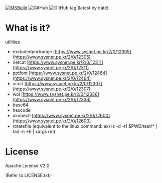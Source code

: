 [![MSBuild](https://github.com/stjeong/Utilities/actions/workflows/msbuild.yml/badge.svg)](https://github.com/stjeong/Utilities/actions/workflows/msbuild.yml)
![GitHub](https://img.shields.io/github/license/stjeong/Utilities)
![GitHub tag (latest by date)](https://img.shields.io/github/v/tag/stjeong/Utilities)

What is it?
================================

utilities

* excludedportrange [https://www.sysnet.pe.kr/2/0/12305](https://www.sysnet.pe.kr/2/0/12305)
* netcat [https://www.sysnet.pe.kr/2/0/12311](https://www.sysnet.pe.kr/2/0/12311)
* pptfont [https://www.sysnet.pe.kr/2/0/12464](https://www.sysnet.pe.kr/2/0/12464)
* ucurl [https://www.sysnet.pe.kr/2/0/12307](https://www.sysnet.pe.kr/2/0/12307)
* wol [https://www.sysnet.pe.kr/2/0/12336](https://www.sysnet.pe.kr/2/0/12336)
* base64
* hexcode
* ukubectl [https://www.sysnet.pe.kr/2/0/12600](https://www.sysnet.pe.kr/2/0/12600)
* rotatefile (equivalent to the linux command: ex) ls -d -t1 $PWD/test/* | tail -n +6 | xargs rm)

License
================================
Apache License V2.0

(Refer to LICENSE.txt)